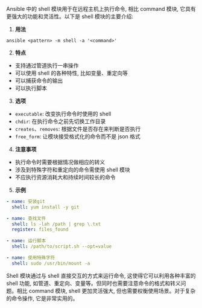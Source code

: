 Ansible 中的 shell 模块用于在远程主机上执行命令, 相比 command 模块, 它具有更强大的功能和灵活性。以下是 shell 模块的主要介绍:
    
1. **用法**
```
ansible <pattern> -m shell -a '<command>'
```

2. **特点**
- 支持通过管道执行一串操作
- 可以使用 shell 的各种特性, 比如变量、重定向等
- 可以捕获命令的输出
- 可以执行脚本

3. **选项**
- `executable`: 改变执行命令时使用的 shell
- `chdir`: 在执行命令之前先切换工作目录
- `creates`、`removes`: 根据文件是否存在来判断是否执行
- `free_form`: 让模块接受格式化的命令而不是 json 格式

4. **注意事项**
- 执行命令时需要根据情况做相应的转义
- 涉及到特殊字符和重定向的命令需使用 shell 模块
- 不应执行资源消耗大和持续时间较长的命令

5. **示例**
```yaml 
- name: 安装git
  shell: yum install -y git
  
- name: 查找文件
  shell: ls -lah /path | grep \.txt
  register: files_found
  
- name: 运行脚本
  shell: /path/to/script.sh --opt=value
  
- name: 使用特殊字符
  shell: sudo /usr/bin/mount -a
```

Shell 模块通过与 shell 直接交互的方式来运行命令, 这使得它可以利用各种丰富的 shell 功能, 如管道、重定向、变量等。但同时也需要注意命令的格式和转义问题。相比 command 模块, shell 更加灵活强大, 但也需要权衡使用场景。对于复杂的命令操作, 它是非常实用的。